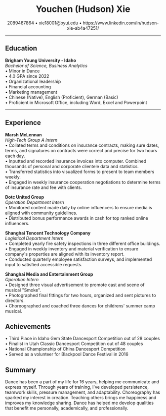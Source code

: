 # <div align="center">Youchen (Hudson) Xie</div>
<div align="center">2089487864 • xie18001@byui.edu • https://www.linkedin.com/in/hudson-xie-ab4a47251/</div>

***

## Education
**Brigham Young University - Idaho**  
_Bachelor of Science, Business Analytics_  
• Minor in Dance  
• 4.0 GPA since 2022  
• Organizational leadership  
• Financial accounting  
• Marketing management  
• Chinese (Native), English (Proficient), German (Basic)  
• Proficient in Microsoft Office, including Word, Excel and Powerpoint  

***

## Experience
**Marsh McLennan**  
_High-Tech Group A Intern_  
• Collated terms and conditions on insurance contracts, making sure dates, terms, and signatures on contracts were correct and precise 
for two hours each day.  
• Inputted and recorded insurance invoices into computer. Combined thousands of personal and corporate clientele data and statistics.  
• Transferred statistics into visualized forms to present to team members weekly.  
• Engaged in weekly insurance cooperation negotiations to determine terms of insurance rate and fee with clients.  

**Dotc United Group**  
_Operation Department Intern_  
• Monitored content made daily by online influencers to ensure media is aligned with community guidelines.  
• Distributed bonus performance awards in cash for top ranked online influencers.  

**Shanghai Tencent Technology Company**  
_Logistical Department Intern_  
• Completed yearly fire safety inspections in three different office buildings.  
• Engaged in weekly inventory and material verification to ensure company's properties are aligned with its inventory report.  
• Conducted quarterly employee satisfaction surveys, and implemented input to satisfied accessible requests.  

**Shanghai Media and Entertainment Group**  
_Operation Intern_  
• Designed three visual advertisement to promote cast and scene of musical "Smoke".  
• Photographed final fittings for two hours, organized and sent pictures to directors.  
• Choreographed and coached three dances for childrens' summer camp musical.  

## Achievements
• Third Place in Idaho Gem State Dancesport Competition out of 28 couples  
• Finalist in Utah Classic Dancesport Competition out of 48 couples  
• National Championship of China Dancesport Competition  
• Served as a volunteer for Blackpool Dance Festival in 2016  

## Summary
Dance has been a part of my life for 16 years, helping me communicate and express myself. Through years of training, I've developed 
persistence, teamwork skills, pressure management, and adaptability. Choreography has sparked my interest in creation. Teaching others 
brings me happiness and improves my knowledge sharing. Dance has helped me develop qualities that benefit me personally, academically, and 
professionally.
